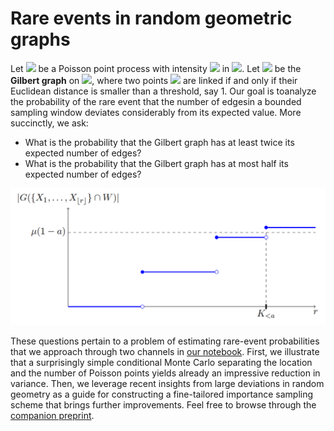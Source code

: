 # Rare events in random geometric graphs

Let <img src="http://latex.codecogs.com/svg.latex?X = \{X_i\}_{i \ge 1}" /> be a Poisson point process with intensity <img src="http://latex.codecogs.com/svg.latex?\lambda > 0" /> in <img src="http://latex.codecogs.com/svg.latex?\mathbb{R}^d" />. Let <img src="http://latex.codecogs.com/svg.latex?G(X)" /> be the **Gilbert graph** on <img src="http://latex.codecogs.com/svg.latex?G(X)" />, where two points <img src="http://latex.codecogs.com/svg.latex?X_i, X_j" /> are linked if and only if their Euclidean distance is smaller than a threshold, say 1. Our goal is toanalyze the probability of the rare event that the number of edgesin a bounded sampling window deviates considerably from its expected value. More succinctly, we ask:

- What is the probability that the Gilbert graph has at least twice its expected number of edges?
- What is the probability that the Gilbert graph has at most half its expected number of edges?

<p align="center">
<img src="EdMl46mWAAIXRzZ.png" /></a>
</p>

These questions pertain to a problem of estimating rare-event probabilities that we approach through two channels in [our notebook](rao_blackwell.ipynb). First, we illustrate that a surprisingly simple conditional Monte Carlo separating the location and the number of Poisson points yields already an impressive reduction in variance. Then, we leverage recent insights from large deviations in random geometry as a guide for constructing a fine-tailored importance sampling scheme that brings further improvements. Feel free to browse through the [companion preprint](https://arxiv.org/pdf/2007.05965.pdf).

